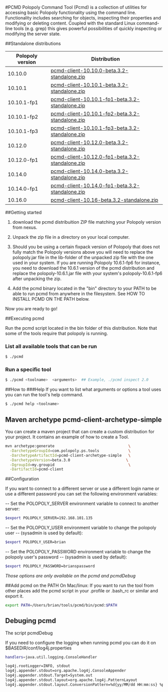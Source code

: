 #PCMD
Polopoly Command Tool (Pcmd) is a collection of utilities for accessing basic Polopoly functionality using the command line. Functionality includes searching for objects, inspecting their properties and modifying or deleting content. Coupled with the standard Linux command-line tools (e.g. grep) this gives powerful possibilities of quickly inspecting or modifying the server state.

##Standalone distributions

| Polopoly version| Distribution        
| ------------- |-------------|                                                   
| 10.10.0       | [pcmd-client-10.10.0-beta.3.2-standalone.zip](http://maven.polopoly.com/nexus/content/repositories/professional-services/com/polopoly/ps/tools/pcmd-client-10.10.0/beta.3.2/pcmd-client-10.10.0-beta.3.2-standalone.zip)            |
| 10.10.1       | [pcmd-client-10.10.1-beta.3.2-standalone.zip](http://maven.polopoly.com/nexus/content/repositories/professional-services/com/polopoly/ps/tools/pcmd-client-10.10.1/beta.3.2/pcmd-client-10.10.1-beta.3.2-standalone.zip)              | 
| 10.10.1-fp1   | [pcmd-client-10.10.1-fp1-beta.3.2-standalone.zip](http://maven.polopoly.com/nexus/content/repositories/professional-services/com/polopoly/ps/tools/pcmd-client-10.10.1-fp1/beta.3.2/pcmd-client-10.10.1-fp1-beta.3.2-standalone.zip)              |
| 10.10.1-fp2   | [pcmd-client-10.10.1-fp2-beta.3.2-standalone.zip](http://maven.polopoly.com/nexus/content/repositories/professional-services/com/polopoly/ps/tools/pcmd-client-10.10.1-fp2/beta.3.2/pcmd-client-10.10.1-fp2-beta.3.2-standalone.zip)   |
| 10.10.1-fp3   | [pcmd-client-10.10.1-fp3-beta.3.2-standalone.zip](http://maven.polopoly.com/nexus/content/repositories/professional-services/com/polopoly/ps/tools/pcmd-client-10.10.1-fp3/beta.3.2/pcmd-client-10.10.1-fp3-beta.3.2-standalone.zip)  |
| 10.12.0       | [pcmd-client-10.12.0-beta.3.2-standalone.zip](http://maven.polopoly.com/nexus/content/repositories/professional-services/com/polopoly/ps/tools/pcmd-client-10.12.0/beta.3.2/pcmd-client-10.12.0-beta.3.2-standalone.zip)               |
| 10.12.0-fp1   | [pcmd-client-10.12.0-fp1-beta.3.2-standalone.zip](http://maven.polopoly.com/nexus/content/repositories/professional-services/com/polopoly/ps/tools/pcmd-client-10.12.0-fp1/beta.3.2/pcmd-client-10.12.0-fp1-beta.3.2-standalone.zip)   |
| 10.14.0       | [pcmd-client-10.14.0-beta.3.2-standalone.zip](http://maven.polopoly.com/nexus/content/repositories/professional-services/com/polopoly/ps/tools/pcmd-client-10.14.0/beta.3.2/pcmd-client-10.14.0-beta.3.2-standalone.zip)               |
| 10.14.0-fp1   | [pcmd-client-10.14.0-fp1-beta.3.2-standalone.zip](http://maven.polopoly.com/nexus/content/repositories/professional-services/com/polopoly/ps/tools/pcmd-client-10.14.0-fp1/beta.3.2/pcmd-client-10.14.0-fp1-beta.3.2-standalone.zip)  |
| 10.16.0   | [pcmd-client-10.16-beta.3.2-standalone.zip](http://maven.polopoly.com/nexus/content/repositories/professional-services/com/polopoly/ps/tools/pcmd-client-10.16/beta.3.2/pcmd-client-10.16-beta.3.2-standalone.zip)  |

##Getting started


1. download the pcmd distribuition ZIP file matching your Polopoly version from nexus.

2. Unpack the zip file in a directory on your local computer.

3. Should you be using a certain fixpack version of Polopoly that does not fully match the Polopoly versions above you will need to replace the polopoly.jar file in the lib-folder of the unpacked zip file with the one used in your system. If you are running Polopoly 10.6.1-fp6 for instance, you need to download the 10.6.1 version of the pcmd distribution and replace the polopoly-10.6.1.jar file with your system's polopoly-10.6.1-fp6 after unpacking the zip. 

4. Add the pcmd binary located in the "bin" directory to your PATH to be able to run pcmd from anywhere in the filesystem. See HOW TO INSTALL PCMD ON THE PATH below.

Now you are ready to go!

##Executing pcmd

Run the pcmd script located in the bin folder of this distribution. 
Note that some of the tools require that polopoly is running.

### List all available tools that can be run
```bash
$ ./pcmd
```
### Run a specific tool
```bash
$ ./pcmd <toolname>  <arguments>  ## Example, ./pcmd inspect 2.0
```

##How to
###Help
If you want to list what arguments or options a tool uses you
can run the tool's help command.

```bash
$ ./pcmd help <toolname>  
```


## Maven archetype pcmd-client-archetype-simple

You can create a maven project that can create a custom distribution for your project. It contains an example of how to create a Tool. 

```bash
mvn archetype:generate                                 \
  -DarchetypeGroupId=com.polopoly.ps.tools             \
  -DarchetypeArtifactId=pcmd-client-archetype-simple   \
  -DarchetypeVersion=beta.3.0                         \
  -DgroupId=my.groupid                                 \
  -DartifactId=pcmd-client
```

##Configuration

If you want to connect to a different server or use a different login name or 
use a different password you can set the following environment variables:

-- Set the POLOPOLY_SERVER environment variable to connect to another server:
```bash
$export POLOPOLY_SERVER=192.168.101.135
```
-- Set the POLOPOLY_USER environment variable to change the polopoly user 
-- (sysadmin is used by default):
```bash
$export POLOPOLY_USER=brian
```
-- Set the POLOPOLY_PASSWORD environment variable to change the polopoly user's password 
-- (sysadmin is used by default):
```bash
$export POLOPOLY_PASSWORD=brianspassword
```
_Those options are only available on the pcmd and pcmdDebug_

##Add pcmd on the PATH
On Mac/linux:
If you want to run the tool from other places add the pcmd script 
in your .profile or .bash_rc or similar and export it.
```bash
export PATH=/Users/brian/tools/pcmd/bin/pcmd:$PATH
```
## Debuging pcmd

The script pcmdDebug

If you need to configure  the logging when running pcmd you can do it on $BASEDIR/conf/log4j.properties


```bash
handlers=java.util.logging.ConsoleHandler

log4j.rootLogger=INFO, stdout
log4j.appender.stdout=org.apache.log4j.ConsoleAppender
log4j.appender.stdout.Target=System.out
log4j.appender.stdout.layout=org.apache.log4j.PatternLayout
log4j.appender.stdout.layout.ConversionPattern=%d{yy/MM/dd HH:mm:ss} %p %c{2}:


```
